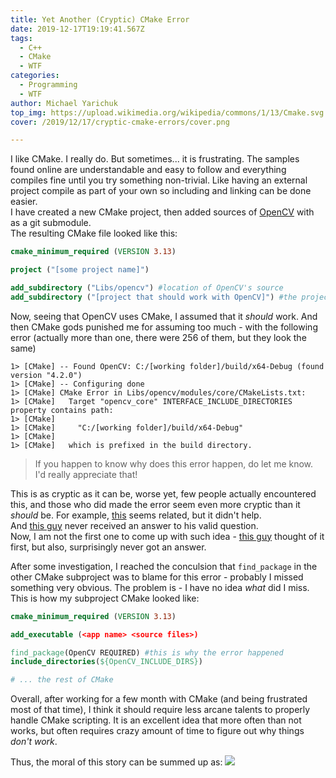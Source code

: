 ```yaml
---
title: Yet Another (Cryptic) CMake Error
date: 2019-12-17T19:19:41.567Z
tags:
  - C++
  - CMake
  - WTF
categories:
  - Programming
  - WTF
author: Michael Yarichuk
top_img: https://upload.wikimedia.org/wikipedia/commons/1/13/Cmake.svg
cover: /2019/12/17/cryptic-cmake-errors/cover.png

---
```

I like CMake. I really do. But sometimes... it is frustrating.
The samples found online are understandable and easy to follow and everything compiles fine until you try something non-trivial. 
Like having an external project compile as part of your own so including and linking can be done easier.  
I have created a new CMake project, then added sources of [OpenCV](https://github.com/opencv/opencv) with as a git submodule.  
The resulting CMake file looked like this:

```cmake
cmake_minimum_required (VERSION 3.13)

project ("[some project name]")

add_subdirectory ("Libs/opencv") #location of OpenCV's source
add_subdirectory ("[project that should work with OpenCV]") #the project I want to add refernce to OpenCV
```

Now, seeing that OpenCV uses CMake, I assumed that it *should* work. And then CMake gods punished me for assuming too much - with the following error (actually more than one, there were 256 of them, but they look the same)
```log
1> [CMake] -- Found OpenCV: C:/[working folder]/build/x64-Debug (found version "4.2.0") 
1> [CMake] -- Configuring done
1> [CMake] CMake Error in Libs/opencv/modules/core/CMakeLists.txt:
1> [CMake]   Target "opencv_core" INTERFACE_INCLUDE_DIRECTORIES property contains path:
1> [CMake] 
1> [CMake]     "C:/[working folder]/build/x64-Debug"
1> [CMake] 
1> [CMake]   which is prefixed in the build directory.
```
> If you happen to know why does this error happen, do let me know. I'd really appreciate that!

This is as cryptic as it can be, worse yet, few people actually encountered this, and those who did made the error seem even more cryptic than it *should* be.
For example, [this](https://cmake.org/pipermail/cmake-developers/2013-March/018513.html) seems related, but it didn't help.  
And [this guy](https://cmake.org/pipermail/cmake/2016-June/063717.html) never received an answer to his valid question.  
Now, I am not the first one to come up with such idea - [this guy](https://answers.opencv.org/question/217218/how-to-link-with-opencv-as-cmake-subdirectory/) thought of it first, but also, surprisingly never got an answer.   

After some investigation, I reached the conculsion that ``find_package`` in the other CMake subproject was to blame for this error - probably I missed something very obvious. The problem is - I have no idea *what* did I miss.  
This is how my subproject CMake looked like:
```cmake
cmake_minimum_required (VERSION 3.13)

add_executable (<app name> <source files>)

find_package(OpenCV REQUIRED) #this is why the error happened
include_directories(${OpenCV_INCLUDE_DIRS})

# ... the rest of CMake
```


Overall, after working for a few month with CMake (and being frustrated most of that time), I think it should require less arcane talents to properly handle CMake scripting. It is an excellent idea that more often than not works, but often requires crazy amount of time to figure out why things *don't work*.

Thus, the moral of this story can be summed up as:
![](meme.jpg)
